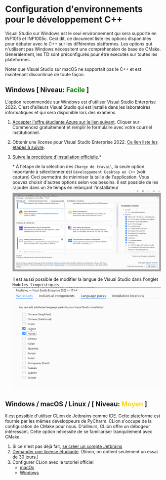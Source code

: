 # Configuration d'environnements pour le développement C++

Visual Studio sur Windows est le seul environnement qui sera supporté en INF1015 et INF1005c. Ceci dit, ce document liste les options disponibles pour débuter avec le C++ sur les différentes platformes. Les options qui n'utilisent pas Windows nécessitent une compréhension de base de CMake. Généralement, les TD sont préconfigurés pour être executés sur toutes les plateformes.

Noter que Visual Studio sur macOS ne supportait pas le C++ et est maintenant discontinué de toute façon.

## Windows [ Niveau: <span style="color:green">Facile </span>]

L'option recommendée sur Windows est d'utiliser Visual Studio Enterprise 2022. C'est d'ailleurs Visual Studio qui est installé dans les laboratoires informatiques et qui sera disponible lors des examens.

1. [Accepter l'offre étudiante Azure sur le lien suivant](https://azure.microsoft.com/fr-ca/free/students). Cliquer sur Commencez gratuitement et remplir le formulaire avec votre courriel institutionnel.
2. Obtenir une license pour Visual Studio Enterprise 2022. [Ce lien liste les étapes à suivre](https://www.polymtl.ca/gigl/obtention-des-produits-microsoft).
3. [Suivre la procédure d'installation officielle](https://www.polymtl.ca/gigl/procedure-dinstallation-de-visual-studio-2019).\*

   \* À l'étape de la sélection des `Charge de travail`, la seule option importante à sélectionner est `Développement Desktop en C++` (voir capture) Ceci permettra de minimiser la taille de l'application. Vous pouvez choisir d'autres options selon vos besoins. Il est possible de les rajouter dans un 2e temps en relançant l'installateur![alt text](captures/vs-charges.png)

   Il est aussi possible de modifier la langue de Visual Studio dans l'onglet `Modules linguistiques`
   ![alt text](captures/vs-langues.png)

## Windows / macOS / Linux / [ Niveau: <span style="color:gold">Moyen </span>]

Il est possible d'utiliser CLion de Jetbrains comme IDE. Cette plateforme est fournie par les mêmes développeurs de PyCharm. CLion s'occupe de la configuration de CMake pour nous. D'ailleurs, CLion offre un débogeur intéressant. Cette option nécessite de se familiariser tranquilement avec CMake.

1. Si ce n'est pas déjà fait, [se créer un compte Jetbrains](https://account.jetbrains.com/login)
2. [Demander une license étudiante](https://account.jetbrains.com/licenses). (Sinon, on obtient seulement un essai de 30 jours.)
3. Configurer CLion avec le tutoriel officiel
   - [macOs](https://www.jetbrains.com/help/clion/quick-tutorial-on-configuring-clion-on-macos.html)
   - [Windows](https://www.jetbrains.com/help/clion/quick-tutorial-on-configuring-clion-on-windows.html)
